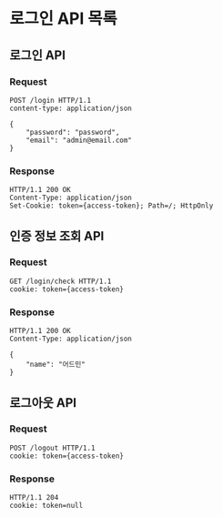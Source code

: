 # 로그인 API 목록

## 로그인 API

### Request

```
POST /login HTTP/1.1
content-type: application/json

{
    "password": "password",
    "email": "admin@email.com"
}
```

### Response

```
HTTP/1.1 200 OK
Content-Type: application/json
Set-Cookie: token={access-token}; Path=/; HttpOnly
```

## 인증 정보 조회 API

### Request

```
GET /login/check HTTP/1.1
cookie: token={access-token}
```

### Response

```
HTTP/1.1 200 OK
Content-Type: application/json

{
    "name": "어드민"
}
```

## 로그아웃 API

### Request

```
POST /logout HTTP/1.1
cookie: token={access-token}
```

### Response

```
HTTP/1.1 204
cookie: token=null
```
